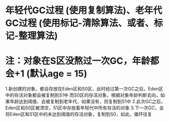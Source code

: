 # 年轻代GC过程 (使用复制算法)、老年代GC过程 (使用标记-清除算法、或者、标记-整理算法)

# 注：对象在S区没熬过一次GC，年龄都会+1 (默认age = 15)

1.新创建的对象，都会存放在Eden区和S0区、此时经过第一次GC之后，Eden区中的存活对象都会被复制到S1中
  而S0区的存活对象，根据对象年龄判断去向，如果年龄达到阈值、会被复制到老年代、如果没有，则复制到S1中
2.此次GC之后，Eden区和S0区被清空，S1区中存放着年轻代中所有存活的对象
3.下一次GC，会将Eden区和S1区中的未达到阈值的存活对象，复制到S0，如此，循环往复